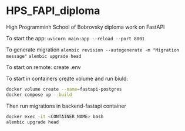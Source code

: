 # HPS_FAPI_diploma
High Programminh School of Bobrovsky diploma work on FastAPI

To start the app:
```uvicorn main:app --reload --port 8001```

To generate migration
```alembic revision --autogenerate -m "Migration message"```
```alembic upgrade head```

To start on remote:
create .env

To start in containers create volume and run biuld:

```bash
docker volume create --name=fastapi-postgres
docker compose up --build

```

Then run migrations in backend-fastapi container
```bash
docker exec -it <CONTAINER_NAME> bash
alembic upgrade head

```